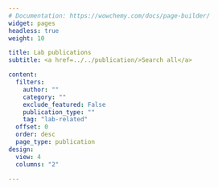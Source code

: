 ```yaml
---
# Documentation: https://wowchemy.com/docs/page-builder/
widget: pages
headless: true
weight: 10

title: Lab publications
subtitle: <a href=../../publication/>Search all</a>

content:
  filters:
    author: ""
    category: ""
    exclude_featured: False
    publication_type: ""
    tag: "lab-related"
  offset: 0
  order: desc
  page_type: publication
design:
  view: 4
  columns: "2"

---
```

